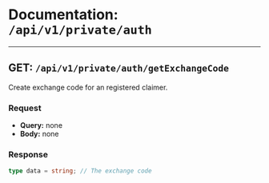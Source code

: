 # Documentation: `/api/v1/private/auth`

---

## GET: `/api/v1/private/auth/getExchangeCode`

Create exchange code for an registered claimer.

### Request

- **Query:** none
- **Body:** none

### Response

```typescript
type data = string; // The exchange code
```

